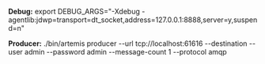 **Debug:** 
export DEBUG_ARGS="-Xdebug -agentlib:jdwp=transport=dt_socket,address=127.0.0.1:8888,server=y,suspend=n"

**Producer:**
./bin/artemis producer --url tcp://localhost:61616 --destination <the queue> --user admin --password admin --message-count 1 --protocol amqp